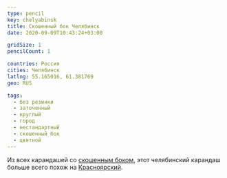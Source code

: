 ```yaml
---
type: pencil
key: chelyabinsk
title: Скошенный бок Челябинск
date: 2020-09-09T10:43:24+03:00

gridSize: 1
pencilCount: 1

countries: Россия
cities: Челябинск
latlng: 55.165016, 61.381769
geo: RUS

tags:
  - без резинки
  - заточенный
  - круглый
  - город
  - нестандартный
  - скошенный бок
  - цветной
---
```


Из всех карандашей со [скошенным боком](?tag=скошенный%20бок), этот челябинский карандаш больше всего похож на [Красноярский](?display=krasnoyarsk).
